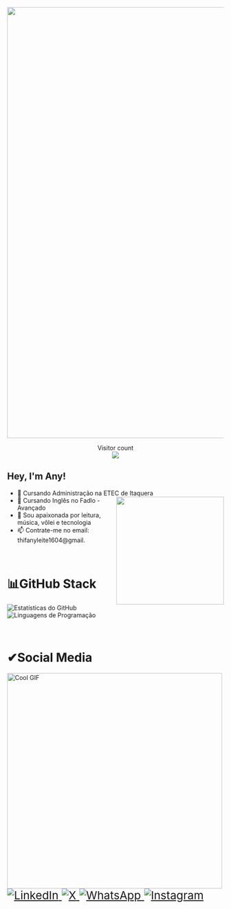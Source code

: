<img src="https://media3.giphy.com/media/v1.Y2lkPTc5MGI3NjExNWl5YzVvcTU5d3VtZ3VmcXVhOXkzZDd3N3prNjR0eDJjdjM4cGl6MCZlcD12MV9pbnRlcm5hbF9naWZfYnlfaWQmY3Q9Zw/OoezaF8EMHSBbWy1b5/giphy.gif" width="1000" />

 
<p align="center"> 
  Visitor count<br>
  <img src="https://profile-counter.glitch.me/anyyysantos/count.svg"/>


## Hey, I'm Any!

- 📌 Cursando Administração na ETEC de Itaquera <img src = "https://i.pinimg.com/originals/69/e6/f6/69e6f674d4ab40834c31493d21d9560c.gif" width = "250px" align = "right">
- 📌 Cursando Inglês no Fadlo - Avançado
- 🤎  Sou apaixonada por leitura, música, vôlei e tecnologia
- 📫 Contrate-me no email: thifanyleite1604@gmail.

<h1><br>📊GitHub Stack<br></h1>
    <a href-"https://github.com/drezinnxs10">
   <img src="https://github-readme-stats.vercel.app/api?username=anyyysantos&show_icons=true&theme=tokyonight" alt="Estatísticas do GitHub" />
   <img src="https://github-readme-stats.vercel.app/api/top-langs/?username=anyyysantos&layout=compact&theme=tokyonight" alt="Linguagens de Programação" />

   <h1><br>✔Social Media<br></h1>
<img src="https://media.giphy.com/media/j5oP7zSilio3SewxAA/giphy.gif?cid=790b7611cgez05fmbv48vlihp0nt8t39rs2vrgjbgdv25p5u&ep=v1_gifs_search&rid=giphy.gif&ct=g" alt="Cool GIF" width="500"/>

<div style="font-size: 26px;">
    <a href="https://linkedin.com/in/thifany-leite-958644333/" target="_blank">
        <img src="https://img.shields.io/badge/LinkedIn-363636?style=for-the-badge&logo=linkedIn&logoColor=white" alt="LinkedIn" />
    </a>
    <a href="https://twitter.com/@SurtosDaAnyyy" target="_blank">
       <img src="https://img.shields.io/badge/Twitter-363636?style=for-the-badge&logo=x&logoColor=white" alt="X" />
    </a>
    <a href="https://wa.me/+5511960967701" target="_blank">
        <img src="https://img.shields.io/badge/WhatsApp-363636?style=for-the-badge&logo=whatsapp&logoColor=white" alt="WhatsApp" />
    </a>
    <a href="https://instagram.com/anyyy.santos" target="_blank">
        <img src="https://img.shields.io/badge/Instagram-363636?style=for-the-badge&logo=instagram&logoColor=white" alt="Instagram" />
    </a>

